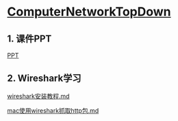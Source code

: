 # [ComputerNetworkTopDown](https://media.pearsoncmg.com/ph/esm/ecs_kurose_compnetwork_8/cw/)

## 1. 课件PPT

[PPT](https://github.com/niu0217/ComputerNetworkTopDown/tree/main/sources/powerpoints)

## 2. Wireshark学习

[wireshark安装教程.md](https://github.com/niu0217/ComputerNetworkTopDown/blob/main/wireshark学习/wireshark安装教程.md)

[mac使用wireshark抓取http包.md](https://github.com/niu0217/ComputerNetworkTopDown/blob/main/wireshark学习/mac使用wireshark抓取http包.md)
